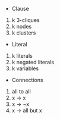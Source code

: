 - Clause

1. k 3-cliques
2. k nodes
3. k clusters

- Literal

1. k literals
2. k negated literals
3. k variables

- Connections

1. all to all
2. x -> x
3. x -> ¬x
4. x -> all but x

